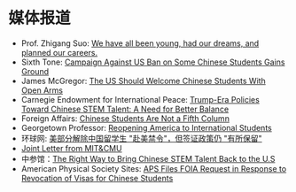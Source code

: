 # 媒体报道

- Prof. Zhigang Suo: [We have all been young, had our dreams, and planned our careers.](https://twitter.com/zhigangsuo/status/1397280749817106437?s=09)
- Sixth Tone: [Campaign Against US Ban on Some Chinese Students Gains Ground](https://mp.weixin.qq.com/s/cn8KTdkln7mmeUTP4rbmfA)
- James McGregor: [The US Should Welcome Chinese Students With Open Arms](https://www.linkedin.com/pulse/us-should-welcome-chinese-students-open-arms-james-mcgregor/?trackingId=5xbIA%2B9GYIHAn7p3nAA2kg%3D%3D)
- Carnegie Endowment for International Peace: [Trump-Era Policies Toward Chinese STEM Talent: A Need for Better Balance](https://carnegieendowment.org/2021/03/25/trump-era-policies-toward-chinese-stem-talent-need-for-better-balance-pub-84137)
- Foreign Affairs: [Chinese Students Are Not a Fifth Column](https://www.foreignaffairs.com/articles/united-states/2021-04-23/chinese-students-are-not-fifth-column)
- Georgetown Professor: [Reopening America to International Students](https://datacatalyst.org/wp-content/uploads/2021/04/Reopening-America-to-International-Students-V4.pdf)
- 环球网: [美部分解除中国留学生 "赴美禁令"，但签证政策仍 "有所保留"](https://m.weibo.cn/status/4631761194323781)
- [Joint Letter from MIT&CMU](https://gsc.mit.edu/wp-content/uploads/2020/12/Letter-from-Graduate-Student-Governments-on-Priorities-for-the-DHS-and-DOS-Transition-Teams.pdf)
- 中参馆：[The Right Way to Bring Chinese STEM Talent Back to the U.S](https://www.chinafile.com/reporting-opinion/viewpoint/right-way-bring-chinese-stem-talent-back-us)
- American Physical Society Sites: [APS Files FOIA Request in Response to Revocation of Visas for Chinese Students](https://www.aps.org/policy/analysis/foia-request.cfm)